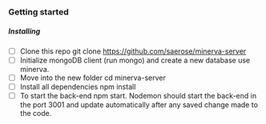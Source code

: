 ### Getting started

##### Installing

- [ ] Clone this repo git clone https://github.com/saerose/minerva-server
- [ ] Initialize mongoDB client (run mongo) and create a new database use minerva.
- [ ] Move into the new folder cd minerva-server
- [ ] Install all dependencies npm install
- [ ] To start the back-end npm start. Nodemon should start the back-end in the port 3001 and update automatically after any saved change made to the code.